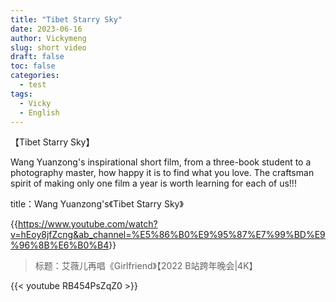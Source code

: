 ```yaml
---
title: "Tibet Starry Sky"
date: 2023-06-16
author: Vickymeng
slug: short video
draft: false
toc: false
categories:
  - test
tags:
  - Vicky
  - English
---
```


【Tibet Starry Sky】

Wang Yuanzong's inspirational short film, from a three-book student to a photography master, how happy it is to find what you love. The craftsman spirit of making only one film a year is worth learning for each of us!!!

title：Wang Yuanzong's《Tibet Starry Sky》

{{<https://www.youtube.com/watch?v=hEoy8jfZcng&ab_channel=%E5%86%B0%E9%95%87%E7%99%BD%E9%96%8B%E6%B0%B4>}}

>标题：艾薇儿再唱《Girlfriend》【2022 B站跨年晚会|4K】

{{< youtube RB454PsZqZ0 >}}

